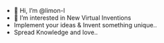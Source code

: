 - 👋 Hi, I’m @limon-l
- 👀 I’m interested in New Virtual Inventions
- Implement your ideas & Invent something unique..
- Spread Knowledge and love..
<!---
limon-l/limon-l is a ✨ special ✨ repository because its `README.md` (this file) appears on your GitHub profile.
You can click the Preview link to take a look at your changes.
--->
